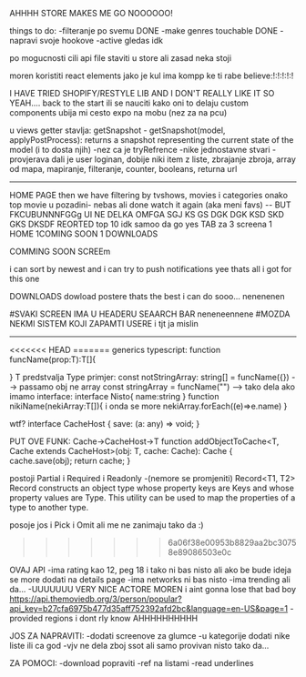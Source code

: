 AHHHH STORE MAKES ME GO NOOOOOO!

things to do:
-filteranje po svemu DONE
-make genres touchable DONE
-napravi svoje hookove
-active gledas idk

po mogucnosti cili api file staviti u store ali zasad neka stoji

moren koristiti react elements jako je kul ima kompp ke ti rabe believe:!:!:!:!:!

I HAVE TRIED SHOPIFY/RESTYLE LIB AND I DON'T REALLY LIKE IT SO YEAH.... back to the start ili se nauciti kako oni to delaju custom components
ubija mi cesto expo na mobu (nez za na pcu)

u views getter stavlja:
getSnapshot - getSnapshot(model, applyPostProcess): returns a snapshot representing the current state of the model
(i to dosta njih)
-nez ca je tryRefrence
-nike jednostavne stvari - provjerava dali je user loginan, dobije niki item z liste, zbrajanje zbroja, array od mapa, mapiranje, filteranje, counter, booleans, returna url

---

HOME PAGE
then we have filtering by tvshows, movies i categories
onako top movie u pozadini- nebas ali done
watch it again (aka meni favs) -- BUT FKCUBUNNNFGGg UI NE DELKA OMFGA SGJ KS GS DGK DGK KSD SKD GKS DKSDF REORTED
top 10 idk samoo da go yes
TAB za 3 screena 1 HOME 1COMING SOON 1 DOWNLOADS

COMMING SOON SCREEm

i can sort by newest and i can try to push notifications
yee thats all i got for this one

DOWNLOADS
dowload postere thats the best i can do sooo... nenenenen

#SVAKI SCREEN IMA U HEADERU SEAARCH BAR neneneennene
#MOZDA NEKMI SISTEM KOJI ZAPAMTI USERE
i tjt ja mislin

---

<<<<<<< HEAD =======
generics typescript:
function funcName<T>(prop:T):T[]{

}
T predstvalja Type
primjer:
const notStringArray: string[] = funcName({}) --> passamo obj ne array
const stringArray = funcName<string>("") --> tako dela
ako imamo interface:
interface Nisto{
name:string
}
function nikiName<T extends Nisto>(nekiArray:T[]){
i onda se more
nekiArray.forEach((e)=>e.name)
}

wtf?
interface CacheHost {
save: (a: any) => void;
}

PUT OVE FUNK: Cache->CacheHost->T
function addObjectToCache<T, Cache extends CacheHost>(obj: T, cache: Cache): Cache {
cache.save(obj);
return cache;
}

postoji Partial<Props> i Required<Props> i Readonly<Props> -(nemore se promjeniti)
Record<T1, T2>
Record constructs an object type whose property keys are Keys and whose property values are Type. This utility can be used to map the properties of a type to another type.

posoje jos i Pick i Omit ali me ne zanimaju tako da :)

> > > > > > > 6a06f38e00953b8829aa2bc30758e89086503e0c

OVAJ API
-ima rating kao 12, peg 18 i tako ni bas nisto ali ako be bude ideja se more dodati na details page
-ima networks ni bas nisto
-ima trending ali da...
-UUUUUUU VERY NICE ACTORE MOREN i aint gonna lose that bad boy
https://api.themoviedb.org/3/person/popular?api_key=b27cfa6975b477d35aff752392afd2bc&language=en-US&page=1
-provided regions i dont rly know AHHHHHHHHHH

JOS ZA NAPRAVITI:
-dodati screenove za glumce
-u kategorije dodati nike liste ili ca god
-vjv ne dela zboj ssot ali samo provivan nisto tako da...

ZA POMOCI:
-download popraviti
-ref na listami
-read underlines
